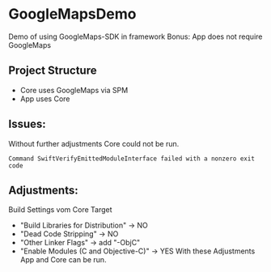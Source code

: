 # GoogleMapsDemo
Demo of using GoogleMaps-SDK in framework
Bonus: App does not require GoogleMaps

## Project Structure
- Core uses GoogleMaps via SPM
- App uses Core 

## Issues:
Without further adjustments Core could not be run. 
```
Command SwiftVerifyEmittedModuleInterface failed with a nonzero exit code
```
## Adjustments:
Build Settings vom Core Target
- "Build Libraries for Distribution" -> NO
- "Dead Code Stripping" -> NO
- "Other Linker Flags" -> add "-ObjC" 
- "Enable Modules (C and Objective-C)" -> YES
With these Adjustments App and Core can be run.
